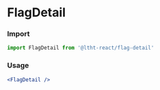 
# FlagDetail

<!-- STORY -->

### Import

```js
import FlagDetail from '@ltht-react/flag-detail'
```

### Usage

```jsx
<FlagDetail />
```
  